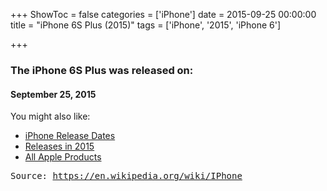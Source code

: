 +++
ShowToc = false
categories = ['iPhone']
date = 2015-09-25 00:00:00
title = "iPhone 6S Plus (2015)"
tags = ['iPhone', '2015', 'iPhone 6']

+++

### The iPhone 6S Plus was released on: 
#### September 25, 2015


<!--more-->


    
You might also like:

- [iPhone Release Dates](https://AppleReleaseDate.com//categories/iphone/)
- [Releases in 2015](https://AppleReleaseDate.com//tags/2015/)
- [All Apple Products](https://AppleReleaseDate.com//categories/)



<kbd> Source: https://en.wikipedia.org/wiki/IPhone</kbd>

